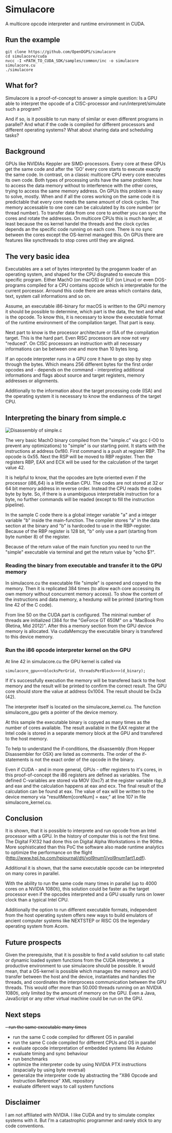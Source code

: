 # Simulacore

A multicore opcode interpreter and runtime environment in CUDA.

## Run the example

```
git clone https://github.com/OpenDGPS/simulacore
cd simulacore/cuda
nvcc -I <PATH_TO_CUDA_SDK/samples/common/inc -o simulacore simulacore.cu
./simulacore
```

## What for?

Simulacore is a proof-of-concept to answer a simple question: Is a GPU able to interpret the opcode of a CISC-processor and run/interpret/simulate such a program? 

And if so, is it possible to run many of similar or even different programs in parallel? And what if the code is compiled for different processors and different operating systems? What about sharing data and scheduling tasks?

## Background

GPUs like NVIDIAs Keppler are SIMD-processors. Every core at these GPUs get the same code and after the 'GO' every core starts to execute exactly the same code. In contrast, on a classic multicore CPU every core executes its own code. Both types of processing units have the same problem: how to access the data memory without to interference with the other cores, trying to access the same memory address. On GPUs this problem is easy to solve, mostly. When and if all the cores working on the same code it is predictable that every core needs the same amount of clock cycles. The memory accessable to one core can be calculated by its core number (or thread number). To transfer data from one core to another you can sync the cores and rotate the addresses. On multicore CPUs this is much harder, at least because the os kernel handel the threads and the clock cycles depends an the specific code running on each core. There is no sync between the cores except the OS-kernel managed this. On GPUs there are features like syncthreads to stop cores until they are aligned.

## The very basic idea

Executables are a set of bytes interpreted by the progamm loader of an operating system, and shaped for the CPU disgnated to execute this specific program. Either MachO (on macOS) or ELF (on Linux) or even DOS-programs compiled for a CPU contains opcode which is interpretable for the current porcessor. Arround this code there are areas which contains data, text, system call informations and so on. 

Assume, an executable i86-binary for macOS is written to the GPU memory it should be possible to determine, which part is the data, the text and what is the opcode. To know this, it is necessary to know the executable format of the runtime environment of the compilation target. That part is easy.

Next part to know is the processor architecture or ISA of the compilation target. This is the hard part. Even RISC processors are now not very "reduced". On CISC processors an instruction with all necessary informations can be between one and more than 10 bytes long. 

If an opcode interpreter runs in a GPU core it have to go step by step through the bytes. Which means 256 different bytes for the first order opcodes and - depends on the command - interpreting additional informations and flags about source and target registers, memory addresses or alignments.

Additionally to the information about the target processing code (ISA) and the operating system it is necessary to know the endianness of the target CPU. 

## Interpreting the binary from simple.c

![Disassembly of simple.c](/disassembly.png)

The very basic MachO binary compiled from the "simple.c" via gcc (-O0 to prevent any optimizations) to "simple" is our starting point. It starts with the instructions at address 0xf80. First command is a push at register RBP. The opcode is 0x55. Next the RSP will be moved to RBP register. Then the registers RBP, EAX and ECX will be used for the calculation of the target value 42.

It is helpful to know, that the opcodes are byte oriented even if the processor (i86_64) is a little endian CPU. The codes are not stored at 32 or 64 bit memory address in reverse order. Instead the CPU reads the codes byte by byte. So, if there is a unambiguous interpretable instruction for a byte, no further commands will be readed (except to fill the instruction pipeline). 

In the sample C code there is a global integer variable "a" and a integer variable "b" inside the main-function. The compiler stores "a" in the data section at the binary and "b" is hardcoded to use in the RBP-register. Because of the RBP register is 128 bit, "b" only use a part (starting from byte number 8) of the register.

Because of the return value of the main function you need to run the "simple" executable via terminal and get the return value by "echo $?". 

### Reading the binary from executable and transfer it to the GPU memory

In simulacore.cu the executable file "simple" is opened and copyed to the memory. Then it is replicated 384 times (to allow each core accessing its own memory without concurrent memory access). To show the content of the instructions and data memory, a hexdump will be printed (starting from line 42 of the C code).

From line 50 on the CUDA part is configured. The minimal number of threads are initialized (384 for the "GeForce GT 650M" on a "MacBook Pro (Retina, Mid 2012)". After this a memory section from the GPU device memory is allocated. Via cudaMemcpy the executable binary is transfered to this device memory. 

### Run the i86 opcode interpreter kernel on the GPU

At line 42 in simulacore.cu the GPU kernel is called via 
```
simulacore_gpu<<<blocksPerGrid, threadsPerBlock>>>(d_binary);
```
If it's successfully execution the memory will be transfered back to the host memory and the result will be printed to confirm the correct result. The GPU core should store the value at address 0x1004. The result should be 0x2a (42).

The interpreter itself is located on the simulacore_kernel.cu. The function simulacore_gpu gets a pointer of the device memory.

At this sample the executable binary is copyed as many times as the number of cores available. The result available in the EAX register at the Intel code is stored in a separate memory block at the GPU and transfered to the host memory.

To help to understand the if-conditions, the disassembly (from Hopper Disassembler for OSX) are listed as comments. The order of the if-statements is not the exact order of the opcode in the binary.  

Even if CUDA - and in more general, GPUs - offer registers to it's cores, in this proof-of-concept the i86 registers are defined as variables. The defined C-variables are stored via MOV (0xc7) at the register variable rbp_8 and eax and the calculation happens at eax and ecx. The final result of the calculation can be found at eax. The value of eax will be written to the device memory via "resultMem[coreNum] = eax;" at line 107 in file simulacore_kernel.cu.

## Conclusion

It is shown, that it is possible to interprete and run opcode from an Intel processor with a GPU. In the history of computer this is not the first time. The Digital FX!32 had done this on Digital Alpha Workstations in the 90the. More sophisticated than this PoC the software also made runtime analytics to optimize the performance on the flight (http://www.hpl.hp.com/hpjournal/dtj/vol9num1/vol9num1art1.pdf). 

Additional it is shown, that the same executable opcode can be interpreted on many cores in parallel.

With the ability to run the same code many times in parallel (up to 4000 cores on a NVIDIA 1080ti), this solution could be faster as the target processor even if the opcodes interpreted and a GPU usually runs on lower clock than a typical Intel CPU.

Additionally the option to run different executable formats, independent from the host operating system offers new ways to build emulators of ancient computer systems like NEXTSTEP or RISC OS the legendary operating system from Acorn.

## Future prospects

Given the prerequisite, that it is possible to find a valid solution to call static or dynamic loaded system functions from the CUDA interpreter, a productive environment to use simulacore should be possible. It would mean, that a OS-kernel is possible which manages the memory and I/O transfer between the host and the device, instantiates and handles the threads, and coordinates the interprocess communication between the GPU threads. This would offer more than 50.000 threads running on an NVIDIA 1080ti, only limited by the amount of memory on the GPU. Even a Java, JavaScript or any other virtual machine could be run on the GPU.

## Next steps

~~- run the same executable many times~~
- run the same C code compiled for different OS in parallel
- run the same C code compiled for different CPUs and OS in parallel
- evaluate opcode interpretation of embedded systems like Arduino 
- evaluate timing and sync behaviour
- run benchmarks
- optimize the interpreter code by using NVIDIA PTX instructions (espacially by using byte reversal)
- generalize the interpreter code by abstracting the "X86 Opcode and Instruction Reference" XML repository
- evaluate different ways to call system functions

## Disclaimer

I am not affiliated with NVIDIA. I like CUDA and try to simulate complex systems with it. But I'm a catastrophic programmer and rarely stick to any code conventions.
